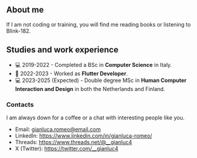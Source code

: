 ## About me
If I am not coding or training, you will find me reading books or listening to Blink-182.
<br>

## Studies and work experience
- 💻 2019-2022 - Completed a BSc in **Computer Science** in Italy.
- 💼 2022-2023 - Worked as **Flutter Developer**.
- 💻 2023-2025 (Expected) - Double degree MSc in **Human Computer Interaction and Design** in both the Netherlands and Finland.

### Contacts
I am always down for a coffee or a chat with interesting people like you.
- Email: gianluca.romeo@email.com
- LinkedIn: https://www.linkedin.com/in/gianluca-romeo/
- Threads: https://www.threads.net/@__gianluc4
- X (Twitter): https://twitter.com/__gianluc4
<br>
